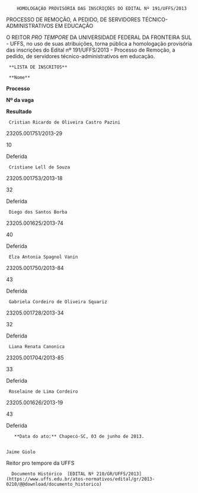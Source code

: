         HOMOLOGAÇÃO PROVISÓRIA DAS INSCRIÇÕES DO EDITAL Nº 191/UFFS/2013  

PROCESSO DE REMOÇÃO, A PEDIDO, DE SERVIDORES TÉCNICO-ADMINISTRATIVOS EM EDUCAÇÃO

 O REITOR *PRO TEMPORE* DA UNIVERSIDADE FEDERAL DA FRONTEIRA SUL - UFFS, no uso de suas atribuições, torna pública a homologação provisória das inscrições do Edital nº 191/UFFS/2013 - Processo de Remoção, a pedido, de servidores técnico-administrativos em educação.

     **LISTA DE INSCRITOS**

     **Nome**

   **Processo**

   **Nº da vaga**

   **Resultado**

     Cristian Ricardo de Oliveira Castro Pazini

   23205.001751/2013-29

   10

   Deferida

     Cristiane Lell de Souza

   23205.001753/2013-18

   32

   Deferida

     Diego dos Santos Borba

   23205.001625/2013-74

   40

   Deferida

     Elza Antonia Spagnol Vanin

   23205.001750/2013-84

   43

   Deferida

     Gabriela Cordeiro de Oliveira Squariz

   23205.001728/2013-34

   32

   Deferida

     Liana Renata Canonica

   23205.001704/2013-85

   33

   Deferida

     Roselaine de Lima Cordeiro

   23205.001626/2013-19

   43

   Deferida

       **Data do ato:** Chapecó-SC, 03 de junho de 2013.   
 

    Jaime Giolo   
 Reitor pro tempore da UFFS 

      Documento Histórico  [EDITAL Nº 210/GR/UFFS/2013](https://www.uffs.edu.br/atos-normativos/edital/gr/2013-0210/@@download/documento_historico)     
      